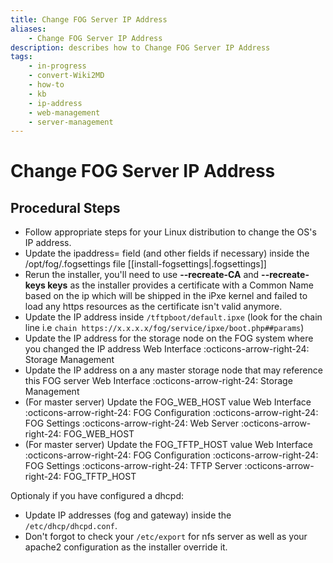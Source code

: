 ```yaml
---
title: Change FOG Server IP Address
aliases:
    - Change FOG Server IP Address
description: describes how to Change FOG Server IP Address
tags:
    - in-progress
    - convert-Wiki2MD
    - how-to
    - kb
    - ip-address
    - web-management
    - server-management
---
```



# Change FOG Server IP Address

## Procedural Steps

-   Follow appropriate steps for your Linux distribution to change the
    OS's IP address.
-   Update the ipaddress= field (and other fields if necessary) inside
    the /opt/fog/.fogsettings file [[install-fogsettings|.fogsettings]]
-   Rerun the installer, you'll need to use **\--recreate-CA** and
    **\--recreate-keys keys** as the installer provides a certificate
    with a Common Name based on the ip which will be shipped in the iPxe
    kernel and failed to load any https resources as the certificate
    isn't valid anymore.
-   Update the IP address inside `/tftpboot/default.ipxe` (look for the
    chain line i.e
    `chain https://x.x.x.x/fog/service/ipxe/boot.php##params`)
-   Update the IP address for the storage node on the FOG system where
    you changed the IP address Web Interface :octicons-arrow-right-24: Storage Management
-   Update the IP address on a any master storage node that may
    reference this FOG server Web Interface :octicons-arrow-right-24: Storage Management
-   (For master server) Update the FOG_WEB_HOST value Web Interface :octicons-arrow-right-24:
    FOG Configuration :octicons-arrow-right-24: FOG Settings :octicons-arrow-right-24: Web Server :octicons-arrow-right-24: FOG_WEB_HOST
-   (For master server) Update the FOG_TFTP_HOST value Web Interface :octicons-arrow-right-24:
    FOG Configuration :octicons-arrow-right-24: FOG Settings :octicons-arrow-right-24: TFTP Server :octicons-arrow-right-24: FOG_TFTP_HOST

Optionaly if you have configured a dhcpd:

-   Update IP addresses (fog and gateway) inside the
    `/etc/dhcp/dhcpd.conf`.
-   Don't forgot to check your `/etc/export` for nfs server as well as
    your apache2 configuration as the installer override it.
